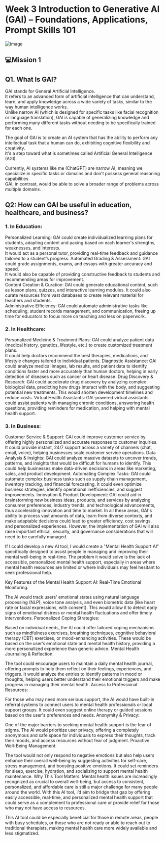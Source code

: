 # Week 3 Introduction to Generative AI (GAI) – Foundations, Applications, Prompt Skills 101
![image](https://github.com/user-attachments/assets/f9acfdd7-92df-49bf-9240-86ac283fa375)

## 💻Mission 1 
## Q1. What Is GAI?
GAI stands for General Artificial Intelligence.<br>It refers to an advanced form of artificial intelligence that can understand, learn, and apply knowledge across a wide variety of tasks, similar to the way human intelligence works.<br>Unlike narrow AI (which is designed for specific tasks like facial recognition or language translation), GAI is capable of generalizing knowledge and performing many different tasks without needing to be specifically trained for each one.

The goal of GAI is to create an AI system that has the ability to perform any intellectual task that a human can do, exhibiting cognitive flexibility and creativity.<br>It's a step toward what is sometimes called Artificial General Intelligence (AGI).

Currently, AI systems like me (ChatGPT) are narrow AI, meaning we specialize in specific tasks or domains and don't possess general reasoning capabilities. <br>GAI, in contrast, would be able to solve a broader range of problems across multiple domains.

## Q2: How can GAI be useful in education, healthcare, and business?
### 1. In Education:
Personalized Learning: GAI could create individualized learning plans for students, adapting content and pacing based on each learner's strengths, weaknesses, and interests.<br>It would act as a personal tutor, providing real-time feedback and guidance tailored to a student’s progress.
Automated Grading & Assessment: GAI could grade assignments, exams, and essays with greater accuracy and speed. <br>It would also be capable of providing constructive feedback to students and recommending areas for improvement.<br>Content Creation & Curation: GAI could generate educational content, such as lesson plans, quizzes, and interactive learning modules. It could also curate resources from vast databases to create relevant material for teachers and students.<br>Administrative Efficiency: GAI could automate administrative tasks like scheduling, student records management, and communication, freeing up time for educators to focus more on teaching and less on paperwork.
### 2. In Healthcare:
Personalized Medicine & Treatment Plans: GAI could analyze patient data (medical history, genetics, lifestyle, etc.) to create customized treatment plans. <br>It could help doctors recommend the best therapies, medications, and lifestyle changes tailored to individual patients.
Diagnostic Assistance: GAI could analyze medical images, lab results, and patient data to identify conditions faster and more accurately than human doctors, helping in early detection of diseases such as cancer or heart disease.
Drug Discovery & Research: GAI could accelerate drug discovery by analyzing complex biological data, predicting how drugs interact with the body, and suggesting potential new treatments. This would shorten development timelines and reduce costs.
Virtual Health Assistants: GAI-powered virtual assistants could assist patients with managing chronic conditions, answering health questions, providing reminders for medication, and helping with mental health support.
### 3. In Business:
Customer Service & Support: GAI could improve customer service by offering highly personalized and accurate responses to customer inquiries. It could provide instant, 24/7 support across a variety of channels (chat, email, voice), helping businesses scale customer service operations.
Data Analysis & Insights: GAI could analyze massive datasets to uncover trends, patterns, and insights that would be difficult for humans to identify. This could help businesses make data-driven decisions in areas like marketing, sales, and product development.
Automating Complex Tasks: GAI could automate complex business tasks such as supply chain management, inventory tracking, and financial forecasting. It could even optimize business strategies, identify operational inefficiencies, and suggest improvements.
Innovation & Product Development: GAI could aid in brainstorming new business ideas, products, and services by analyzing consumer preferences, industry trends, and technological advancements, thus accelerating innovation and time to market.
In all these areas, GAI's ability to process vast amounts of data, learn from diverse contexts, and make adaptable decisions could lead to greater efficiency, cost savings, and personalized experiences. However, the implementation of GAI will also raise important ethical, security, and governance considerations that will need to be carefully managed.



If I could develop a new AI tool, I would create a "Mental Health Support AI" specifically designed to assist people in managing and improving their mental well-being in real-time. The problem it would solve is the lack of accessible, personalized mental health support, especially in areas where mental health resources are limited or where individuals may feel hesitant to seek professional help.

Key Features of the Mental Health Support AI:
Real-Time Emotional Monitoring:

The AI would track users' emotional states using natural language processing (NLP), voice tone analysis, and even biometric data (like heart rate or facial expressions, with consent). This would allow it to detect early signs of emotional distress or mental health fluctuations and offer timely interventions.
Personalized Coping Strategies:

Based on individual needs, the AI could offer tailored coping mechanisms such as mindfulness exercises, breathing techniques, cognitive behavioral therapy (CBT) exercises, or mood-enhancing activities. These would be based on the user’s emotional state and mental health history, providing a more personalized experience than generic advice.
Mental Health Journaling & Reflection:

The tool could encourage users to maintain a daily mental health journal, offering prompts to help them reflect on their feelings, experiences, and triggers. It would analyze the entries to identify patterns in mood or thoughts, helping users better understand their emotional triggers and make progress in managing their mental health.
Access to Professional Resources:

For those who may need more serious support, the AI would have built-in referral systems to connect users to mental health professionals or local support groups. It could even suggest online therapy or guided sessions based on the user's preferences and needs.
Anonymity & Privacy:

One of the major barriers to seeking mental health support is the fear of stigma. The AI would prioritize user privacy, offering a completely anonymous and safe space for individuals to express their thoughts, track their moods, and access resources without fear of judgment.
Proactive Well-Being Management:

The tool would not only respond to negative emotions but also help users enhance their overall well-being by suggesting activities for self-care, stress management, and boosting positive emotions. It could set reminders for sleep, exercise, hydration, and socializing to support mental health maintenance.
Why This Tool Matters:
Mental health issues are increasingly recognized as crucial to overall well-being, but access to consistent, personalized, and affordable care is still a major challenge for many people around the world. With this AI tool, I’d aim to bridge that gap by offering easily accessible, real-time, and personalized mental health support that could serve as a complement to professional care or provide relief for those who may not have access to resources.

This AI tool could be especially beneficial for those in remote areas, people with busy schedules, or those who are not ready or able to reach out to traditional therapists, making mental health care more widely available and less stigmatized.





